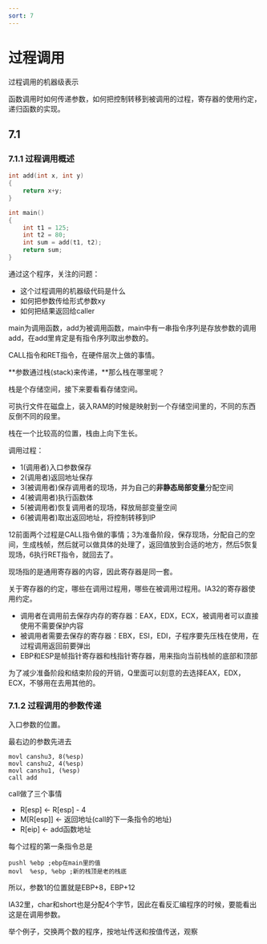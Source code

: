 ```yaml
---
sort: 7
---
```

# 过程调用

过程调用的机器级表示

函数调用时如何传递参数，如何把控制转移到被调用的过程，寄存器的使用约定，递归函数的实现。

## 7.1

### 7.1.1 过程调用概述

```c
int add(int x, int y)
{
    return x+y;
}

int main()
{
    int t1 = 125;
    int t2 = 80;
    int sum = add(t1, t2);
    return sum;
}

```

通过这个程序，关注的问题：
- 这个过程调用的机器级代码是什么
- 如何把参数传给形式参数xy
- 如何把结果返回给caller

main为调用函数，add为被调用函数，main中有一串指令序列是存放参数的调用add，在add里肯定是有指令序列取出参数的。

CALL指令和RET指令，在硬件层次上做的事情。

**参数通过栈(stack)来传递，**那么栈在哪里呢？

栈是个存储空间，接下来要看看存储空间。

可执行文件在磁盘上，装入RAM的时候是映射到一个存储空间里的，不同的东西反倒不同的段里。

栈在一个比较高的位置，栈由上向下生长。

调用过程：
- 1(调用者)入口参数保存
- 2(调用者)返回地址保存
- 3(被调用者)保存调用者的现场，并为自己的**非静态局部变量**分配空间
- 4(被调用者)执行函数体
- 5(被调用者)恢复调用者的现场，释放局部变量空间
- 6(被调用者)取出返回地址，将控制转移到IP

12前面两个过程是CALL指令做的事情；3为准备阶段，保存现场，分配自己的空间，生成栈帧，然后就可以做具体的处理了，返回值放到合适的地方，然后5恢复现场，6执行RET指令，就回去了。

现场指的是通用寄存器的内容，因此寄存器是同一套。

关于寄存器的约定，哪些在调用过程用，哪些在被调用过程用。IA32的寄存器使用约定。
- 调用者在调用前去保存内存的寄存器：EAX，EDX，ECX，被调用者可以直接使用不需要保护内容
- 被调用者需要去保存的寄存器：EBX，ESI，EDI，子程序要先压栈在使用，在过程调用返回前要弹出
- EBP和ESP是帧指针寄存器和栈指针寄存器，用来指向当前栈帧的底部和顶部

为了减少准备阶段和结束阶段的开销，Q里面可以刻意的去选择EAX，EDX，ECX，不够用在去用其他的。

### 7.1.2 过程调用的参数传递

入口参数的位置。

最右边的参数先进去

```x86asm
movl canshu3, 8(%esp)
movl canshu2, 4(%esp)
movl canshu1, (%esp)
call add    
```
call做了三个事情
- R[esp] <- R[esp] - 4
- M[R[esp]] <- 返回地址(call的下一条指令的地址)
- R[eip] <- add函数地址

每个过程的第一条指令总是
```
pushl %ebp ;ebp在main里的值
movl  %esp, %ebp ;新的栈顶是老的栈底
```
所以，参数1的位置就是EBP+8，EBP+12

IA32里，char和short也是分配4个字节，因此在看反汇编程序的时候，要能看出这是在调用参数。

举个例子，交换两个数的程序，按地址传送和按值传送，观察




